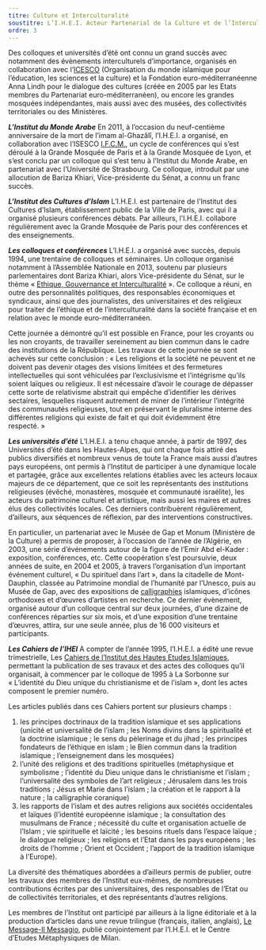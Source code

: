 ```yaml
---
titre: Culture et Interculturalité
soustitre: L’I.H.E.I. Acteur Partenarial de la Culture et de l’Interculturalite
ordre: 3
---
```

Des colloques et universités d’été ont connu un grand succès avec notamment des évènements interculturels d’importance, organisés en collaboration avec l’[ICESCO](https://www.icesco.org/fr/) (Organisation du monde islamique pour l’éducation, les sciences et la culture) et la Fondation euro-méditerranéenne Anna Lindh pour le dialogue des cultures (créée en 2005 par les Etats membres du Partenariat euro-méditerranéen), ou encore les grandes mosquées indépendantes, mais aussi avec des musées, des collectivités territoriales ou des Ministères.

***L’Institut du Monde Arabe***
En 2011, à l’occasion du neuf-centième anniversaire de la mort de l’imam al-Ghazâlî, l’I.H.E.I. a organisé, en collaboration avec l’ISESCO [I.F.C.M.](https://www.ifcm-lyon.org/), un cycle de conférences qui s’est déroulé à la Grande Mosquée de Paris et à la Grande Mosquée de Lyon, et s’est conclu par un colloque qui s’est tenu à l’Institut du Monde Arabe, en partenariat avec l’Université de Strasbourg. Ce colloque, introduit par une allocution de Bariza Khiari, Vice-présidente du Sénat, a connu un franc succès.

***L’Institut des Cultures d’Islam***
L’I.H.E.I. est partenaire de l’Institut des Cultures d’Islam, établissement public de la Ville de Paris, avec qui il a organisé plusieurs conférences débats. Par ailleurs, l’I.H.E.I. collabore régulièrement avec la Grande Mosquée de Paris pour des conférences et des enseignements.

***Les colloques et conférences***
L’I.H.E.I. a organisé avec succès, depuis 1994, une trentaine de colloques et séminaires. Un colloque organisé notamment à l’Assemblée Nationale en 2013, soutenu par plusieurs parlementaires dont Bariza Khiari, alors Vice-présidente du Sénat, sur le thème «&nbsp;[Ethique, Gouvernance et Interculturalité](/articles/dialogue-interreligieux/ethique-et-interculturalité "Ethique, Gouvernance et Interculturalité")&nbsp;». Ce colloque a réuni, en outre des personnalités politiques, des responsables économiques et syndicaux, ainsi que des journalistes, des universitaires et des religieux pour traiter de l’éthique et de l’interculturalité dans la société française et en relation avec le monde euro-méditerranéen.

Cette journée a démontré qu’il est possible en France, pour les croyants ou les non croyants, de travailler sereinement au bien commun dans le cadre des institutions de la République. Les travaux de cette journée se sont achevés sur cette conclusion&nbsp;: «&nbsp;Les religions et la société ne peuvent et ne doivent pas devenir otages des visions limitées et des fermetures intellectuelles qui sont véhiculées par l’exclusivisme et l’intégrisme qu’ils soient laïques ou religieux. Il est nécessaire d’avoir le courage de dépasser cette sorte de relativisme abstrait qui empêche d’identifier les dérives sectaires, lesquelles risquent autrement de miner de l’intérieur l’intégrité des communautés religieuses, tout en préservant le pluralisme interne des différentes religions qui existe de fait et qui doit évidemment être respecté.&nbsp;»

***Les universités d’été***
L’I.H.E.I. a tenu chaque année, à partir de 1997, des Universités d’été dans les Hautes-Alpes, qui ont chaque fois attiré des publics diversifiés et nombreux venus de toute la France mais aussi d’autres pays européens, ont permis à l’Institut de participer à une dynamique locale et partagée, grâce aux excellentes relations établies avec les acteurs locaux majeurs de ce département, que ce soit les représentants des institutions religieuses (évêché, monastères, mosquée et communauté israélite), les acteurs du patrimoine culturel et artistique, mais aussi les maires et autres élus des collectivités locales. Ces derniers contribuèrent régulièrement, d’ailleurs, aux séquences de réflexion, par des interventions constructives.

En particulier, un partenariat avec le Musée de Gap et Monum (Ministère de la Culture) a permis de proposer, à l’occasion de l’année de l’Algérie, en 2003, une série d’événements autour de la figure de l’Emir Abd el-Kader&nbsp;: exposition, conférences, etc. Cette coopération s’est poursuivie, deux années de suite, en 2004 et 2005, à travers l’organisation d’un important événement culturel, «&nbsp;Du spirituel dans l’art&nbsp;», dans la citadelle de Mont-Dauphin, classée au Patrimoine mondial de l’humanité par l’Unesco, puis au Musée de Gap, avec des expositions de [calligraphies](/articles/art-et-islam/presentation-et-commentaire-de-quelques-calligraphies) islamiques, d’icônes orthodoxes et d’&oelig;uvres d’artistes en recherche. Ce dernier évènement, organisé autour d’un colloque central sur deux journées, d’une dizaine de conférences réparties sur six mois, et d’une exposition d’une trentaine d’&oelig;uvres, attira, sur une seule année, plus de 16 000 visiteurs et participants.

***Les Cahiers de l’IHEI***
A compter de l’année 1995, l’I.H.E.I. a édité une revue trimestrielle, Les  [Cahiers de l’Institut des Hautes Etudes Islamiques](/publications/les-cahiers/ "Cahiers de l’Institut des Hautes Etudes Islamiques"), permettant la publication de ses travaux et des actes des colloques qu’il organisait, à commencer par le colloque de 1995 à La Sorbonne sur «&nbsp;L’identité du Dieu unique du christianisme et de l’islam&nbsp;», dont les actes composent le premier numéro. 

Les articles publiés dans ces Cahiers portent sur plusieurs champs&nbsp;: 

1. les principes doctrinaux de la tradition islamique et ses applications (unicité et universalité de l’islam&nbsp;; les Noms divins dans la spiritualité et la doctrine islamique&nbsp;; le sens
   du pèlerinage et du jihad&nbsp;; les principes fondateurs de l’éthique en islam&nbsp;; le Bien commun dans la tradition islamique&nbsp;; l’enseignement dans les mosquées)
2. l’unité des religions et des traditions spirituelles (métaphysique et symbolisme&nbsp;; l’identité du Dieu unique dans le christianisme et l’islam&nbsp;; l’universalité des symboles de l’art
   religieux&nbsp;; Jérusalem dans les trois traditions&nbsp;; Jésus et Marie dans l’islam&nbsp;; la création et le rapport à la nature&nbsp;; la calligraphie coranique)
3. les rapports de l’islam et des autres religions aux sociétés occidentales et laïques (l’identité européenne islamique&nbsp;; la consultation des musulmans de France&nbsp;; nécessité du culte
   et organisation actuelle de l’Islam&nbsp;; vie spirituelle et laïcité&nbsp;; les besoins rituels dans l’espace laïque&nbsp;; le dialogue religieux&nbsp;; les religions et l’Etat dans les pays
   européens&nbsp;; les droits de l’homme&nbsp;; Orient et Occident&nbsp;; l’apport de la tradition islamique à l’Europe).

La diversité des thématiques abordées a d’ailleurs permis de publier, outre les travaux des membres de l’Institut eux-mêmes, de nombreuses contributions écrites par des universitaires, des responsables de l’Etat ou de collectivités territoriales, et des représentants d’autres religions.

Les membres de l’Institut ont participé par ailleurs à la ligne éditoriale et à la production d’articles dans une revue trilingue (français, italien, anglais),  [Le Message-Il Messagio](/publications/le-message/ "Le Message-Il Messagio"), publié conjointement par l’I.H.E.I. et le Centre d’Etudes Métaphysiques de Milan.